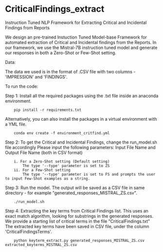 # CriticalFindings_extract
Instruction Tuned NLP Framework for Extracting Critical and Incidental Findings from Reports

We design an pre-trained Instuction Tuned Model-base Framework for automated extraction of Critical and Incidental findings from the Reports. 
In our framework, we use the Mistral-7B instruction tuned model and generate our responses in both a Zero-Shot or Few-Shot setting. 

Data:

The data we used is in the format of .CSV file with two columns - 'IMPRESSION' and 'FINDINGS'.

To run the code:

Step 1: Install all the required packages using the .txt file inside an anaconda environment. 
                
        pip install -r requirements.txt
        
Alternatively, you can also install the packages in a virtual environment with a YML file. 
        
        conda env create -f environment_critfind.yml
        

Step 2: To get the Critical and Incidental Findings, change the run_model.sh file accordingly
        Please input the following parameters: Input File Name and Output File Name (both in CSV format)
        
        i. For a Zero-Shot setting (Default setting)
            The type '--type' parameter is set to ZS 
        ii. For a Few-Shot setting
            The type '--type' parameter is set to FS and prompts the user to input Few-Shot examples as a string.
       

Step 3: Run the model. The output will be saved as a CSV file in same directory - for example "generated_responses_MISTRAL_ZS.csv".

        ./run_model.sh 

Step 4: Extracting the key terms from Critical Findings list. 
        This uses an exact match algorithm, looking for substrings in the generated responses. We provide a starting list of critical terms in the file "CriticalFindings.txt"
        The extracted key terms have been saved in CSV file, under the column 'CriticalFindingsTerms'. 
        
        python keyterm_extract.py generated_responses_MISTRAL_ZS.csv extracted_keyterms_MISTRAL_ZS.csv 
        
        

